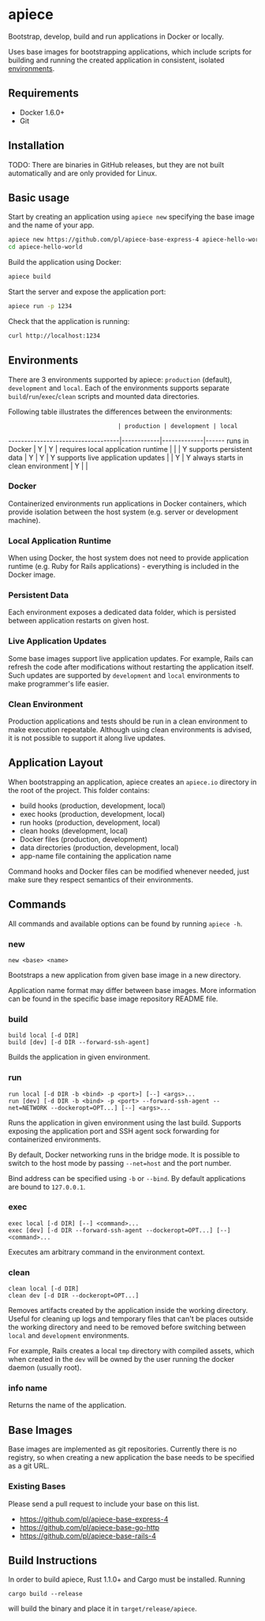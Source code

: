 # apiece

Bootstrap, develop, build and run applications in Docker or locally.

Uses base images for bootstrapping applications, which include scripts for
building and running the created application in consistent, isolated
[environments](#environments).

## Requirements

* Docker 1.6.0+
* Git

## Installation

TODO: There are binaries in GitHub releases, but they are not built
automatically and are only provided for Linux.

## Basic usage

Start by creating an application using `apiece new` specifying the base image
and the name of your app.

```bash
apiece new https://github.com/pl/apiece-base-express-4 apiece-hello-world
cd apiece-hello-world
```

Build the application using Docker:

```bash
apiece build
```

Start the server and expose the application port:
```bash
apiece run -p 1234
```

Check that the application is running:
```bash
curl http://localhost:1234
```

## Environments

There are 3 environments supported by apiece: `production` (default),
`development` and `local`. Each of the environments supports separate
`build`/`run`/`exec`/`clean` scripts and mounted data directories.

Following table illustrates the differences between the environments:

                                   | production | development | local
-----------------------------------|------------|-------------|------
runs in Docker                     | Y          | Y           |
requires local application runtime |            |             | Y
supports persistent data           | Y          | Y           | Y
supports live application updates  |            | Y           | Y
always starts in clean environment | Y          |             |

### Docker

Containerized environments run applications in Docker containers, which provide
isolation between the host system (e.g. server or development machine).

### Local Application Runtime

When using Docker, the host system does not need to provide application runtime
(e.g. Ruby for Rails applications) - everything is included in the Docker image.

### Persistent Data

Each environment exposes a dedicated data folder, which is persisted between
application restarts on given host.

### Live Application Updates

Some base images support live application updates. For example, Rails can
refresh the code after modifications without restarting the application itself.
Such updates are supported by `development` and `local` environments to make
programmer's life easier.

### Clean Environment

Production applications and tests should be run in a clean environment to make
execution repeatable. Although using clean environments is advised, it is not
possible to support it along live updates.

## Application Layout

When bootstrapping an application, apiece creates an `apiece.io` directory
in the root of the project. This folder contains:

* build hooks (production, development, local)
* exec hooks (production, development, local)
* run hooks (production, development, local)
* clean hooks (development, local)
* Docker files (production, development)
* data directories (production, development, local)
* app-name file containing the application name

Command hooks and Docker files can be modified whenever needed, just make sure
they respect semantics of their environments.

## Commands

All commands and available options can be found by running `apiece -h`.

### new

```
new <base> <name>
```

Bootstraps a new application from given base image in a new directory.

Application name format may differ between base images. More information can be
found in the specific base image repository README file.

### build

```
build local [-d DIR]
build [dev] [-d DIR --forward-ssh-agent]
```

Builds the application in given environment.

### run

```
run local [-d DIR -b <bind> -p <port>] [--] <args>...
run [dev] [-d DIR -b <bind> -p <port> --forward-ssh-agent --net=NETWORK --dockeropt=OPT...] [--] <args>...
```

Runs the application in given environment using the last build. Supports
exposing the application port and SSH agent sock forwarding for containerized
environments.

By default, Docker networking runs in the bridge mode. It is possible to switch
to the host mode by passing `--net=host` and the port number.

Bind address can be specified using `-b` or `--bind`. By default applications
are bound to `127.0.0.1`.

### exec

```
exec local [-d DIR] [--] <command>...
exec [dev] [-d DIR --forward-ssh-agent --dockeropt=OPT...] [--] <command>...
```

Executes am arbitrary command in the environment context.

### clean

```
clean local [-d DIR]
clean dev [-d DIR --dockeropt=OPT...]
```

Removes artifacts created by the application inside the working directory.
Useful for cleaning up logs and temporary files that can't be places outside the
working directory and need to be removed before switching between `local` and
`development` environments.

For example, Rails creates a local `tmp` directory with compiled assets, which
when created in the `dev` will be owned by the user running the docker daemon
(usually root).

### info name

Returns the name of the application.

## Base Images

Base images are implemented as git repositories. Currently there is no registry,
so when creating a new application the base needs to be specified as a git URL.

### Existing Bases

Please send a pull request to include your base on this list.

* https://github.com/pl/apiece-base-express-4
* https://github.com/pl/apiece-base-go-http
* https://github.com/pl/apiece-base-rails-4

## Build Instructions

In order to build apiece, Rust 1.1.0+ and Cargo must be installed. Running

```
cargo build --release
```

will build the binary and place it in `target/release/apiece`.
